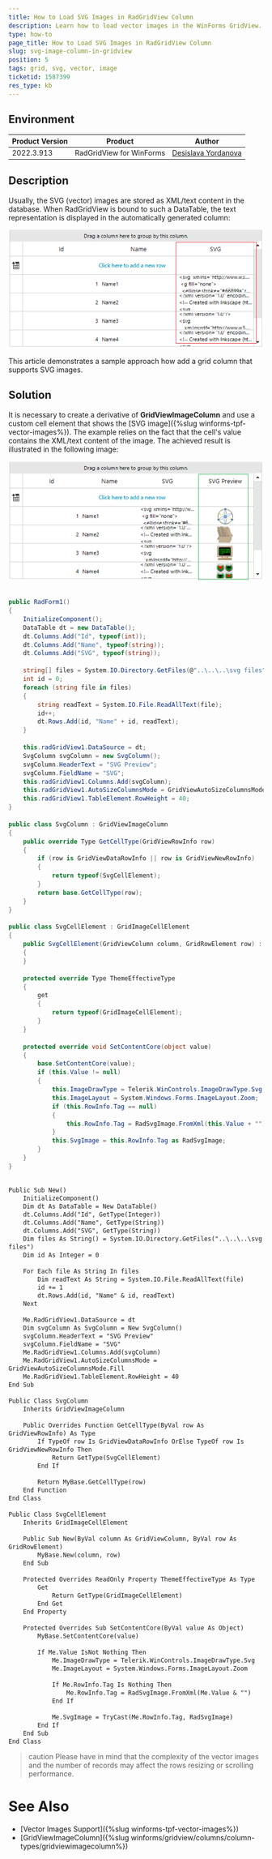 ```yaml
---
title: How to Load SVG Images in RadGridView Column
description: Learn how to load vector images in the WinForms GridView. 
type: how-to
page_title: How to Load SVG Images in RadGridView Column
slug: svg-image-column-in-gridview
position: 5
tags: grid, svg, vector, image
ticketid: 1587399
res_type: kb
---
```



## Environment
|Product Version|Product|Author|
|----|----|----|
|2022.3.913|RadGridView for WinForms|[Desislava Yordanova](https://www.telerik.com/blogs/author/desislava-yordanova)|

## Description

Usually, the SVG (vector) images are stored as XML/text content in the database. When RadGridView is bound to such a DataTable, the text representation is displayed in the automatically generated column:

![svg-image-column-in-gridvie 001](images/svg-image-column-in-gridvie001.png) 
 
This article demonstrates a sample approach how add a grid column that supports SVG images. 

## Solution

It is necessary to create a derivative of **GridViewImageColumn** and use a custom cell element that shows the [SVG image]({%slug winforms-tpf-vector-images%}). The example relies on the fact that the cell's value contains the XML/text content of the image. The achieved result is illustrated in the following image:
 
![svg-image-column-in-gridvie 002](images/svg-image-column-in-gridvie002.png) 


````C#

public RadForm1()
{
    InitializeComponent();
    DataTable dt = new DataTable();
    dt.Columns.Add("Id", typeof(int));
    dt.Columns.Add("Name", typeof(string));
    dt.Columns.Add("SVG", typeof(string));

    string[] files = System.IO.Directory.GetFiles(@"..\..\..\svg files");
    int id = 0;
    foreach (string file in files)
    {
        string readText = System.IO.File.ReadAllText(file);
        id++;
        dt.Rows.Add(id, "Name" + id, readText);
    }

    this.radGridView1.DataSource = dt;
    SvgColumn svgColumn = new SvgColumn();
    svgColumn.HeaderText = "SVG Preview";
    svgColumn.FieldName = "SVG";
    this.radGridView1.Columns.Add(svgColumn);
    this.radGridView1.AutoSizeColumnsMode = GridViewAutoSizeColumnsMode.Fill;
    this.radGridView1.TableElement.RowHeight = 40;
}

public class SvgColumn : GridViewImageColumn
{
    public override Type GetCellType(GridViewRowInfo row)
    {
        if (row is GridViewDataRowInfo || row is GridViewNewRowInfo)
        {
            return typeof(SvgCellElement);
        }
        return base.GetCellType(row);
    }
}

public class SvgCellElement : GridImageCellElement
{ 
    public SvgCellElement(GridViewColumn column, GridRowElement row) : base(column, row)
    {
    }

    protected override Type ThemeEffectiveType     
    { 
        get    
        { 
            return typeof(GridImageCellElement);     
        }
    }

    protected override void SetContentCore(object value)
    {
        base.SetContentCore(value);
        if (this.Value != null)
        {
            this.ImageDrawType = Telerik.WinControls.ImageDrawType.Svg;
            this.ImageLayout = System.Windows.Forms.ImageLayout.Zoom;
            if (this.RowInfo.Tag == null)
            {
                this.RowInfo.Tag = RadSvgImage.FromXml(this.Value + "");
            }
            this.SvgImage = this.RowInfo.Tag as RadSvgImage;
        }
    }
}

````
````VB.NET

Public Sub New()
    InitializeComponent()
    Dim dt As DataTable = New DataTable()
    dt.Columns.Add("Id", GetType(Integer))
    dt.Columns.Add("Name", GetType(String))
    dt.Columns.Add("SVG", GetType(String))
    Dim files As String() = System.IO.Directory.GetFiles("..\..\..\svg files")
    Dim id As Integer = 0

    For Each file As String In files
        Dim readText As String = System.IO.File.ReadAllText(file)
        id += 1
        dt.Rows.Add(id, "Name" & id, readText)
    Next

    Me.RadGridView1.DataSource = dt
    Dim svgColumn As SvgColumn = New SvgColumn()
    svgColumn.HeaderText = "SVG Preview"
    svgColumn.FieldName = "SVG"
    Me.RadGridView1.Columns.Add(svgColumn)
    Me.RadGridView1.AutoSizeColumnsMode = GridViewAutoSizeColumnsMode.Fill
    Me.RadGridView1.TableElement.RowHeight = 40
End Sub

Public Class SvgColumn
    Inherits GridViewImageColumn

    Public Overrides Function GetCellType(ByVal row As GridViewRowInfo) As Type
        If TypeOf row Is GridViewDataRowInfo OrElse TypeOf row Is GridViewNewRowInfo Then
            Return GetType(SvgCellElement)
        End If

        Return MyBase.GetCellType(row)
    End Function
End Class

Public Class SvgCellElement
    Inherits GridImageCellElement

    Public Sub New(ByVal column As GridViewColumn, ByVal row As GridRowElement)
        MyBase.New(column, row)
    End Sub

    Protected Overrides ReadOnly Property ThemeEffectiveType As Type
        Get
            Return GetType(GridImageCellElement)
        End Get
    End Property

    Protected Overrides Sub SetContentCore(ByVal value As Object)
        MyBase.SetContentCore(value)

        If Me.Value IsNot Nothing Then
            Me.ImageDrawType = Telerik.WinControls.ImageDrawType.Svg
            Me.ImageLayout = System.Windows.Forms.ImageLayout.Zoom

            If Me.RowInfo.Tag Is Nothing Then
                Me.RowInfo.Tag = RadSvgImage.FromXml(Me.Value & "")
            End If

            Me.SvgImage = TryCast(Me.RowInfo.Tag, RadSvgImage)
        End If
    End Sub
End Class

````

>caution Please have in mind that the complexity of the vector images and the number of records may affect the rows resizing or scrolling performance. 

# See Also

* [Vector Images Support]({%slug winforms-tpf-vector-images%})
* [GridViewImageColumn]({%slug winforms/gridview/columns/column-types/gridviewimagecolumn%})



 
